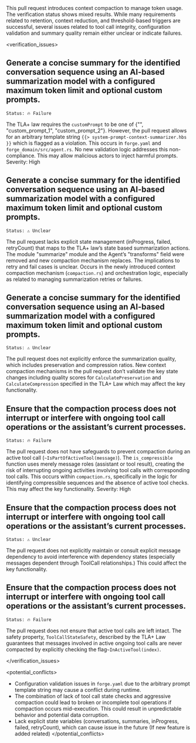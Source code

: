 <overview>
This pull request introduces context compaction to manage token usage. The verification status shows mixed results. While many requirements related to retention, context reduction, and threshold-based triggers are successful, several issues related to tool call integrity, configuration validation and summary quality remain either unclear or indicate failures.
</overview>

<verification_issues>

## Generate a concise summary for the identified conversation sequence using an AI-based summarization model with a configured maximum token limit and optional custom prompts.
```
Status: 🔥 Failure
```
The TLA+ law requires the `customPrompt` to be one of {"", "custom_prompt_1", "custom_prompt_2"}.  However, the pull request allows for an arbitrary template string `{{> system-prompt-context-summarizer.hbs }}` which is flagged as a violation. This occurs in `forge.yaml` and `forge_domain/src/agent.rs`. No new validation logic addresses this non-compliance.
This may allow malicious actors to inject harmful prompts. 
Severity: High

## Generate a concise summary for the identified conversation sequence using an AI-based summarization model with a configured maximum token limit and optional custom prompts.
```
Status: ⚠️ Unclear
```
The pull request lacks explicit state management (inProgress, failed, retryCount) that maps to the TLA+ law’s state based summarization actions.  The module "summarize" module and  the Agent’s "transforms" field were removed and new compaction mechanism replaces. The implications to retry and fail cases is unclear. Occurs in the newly introduced context compaction mechanism (`compaction.rs`) and orchestration logic, especially as related to managing summarization retries or failures.

## Generate a concise summary for the identified conversation sequence using an AI-based summarization model with a configured maximum token limit and optional custom prompts.
```
Status: ⚠️ Unclear
```
The pull request does not explicitly enforce the summarization quality, which includes preservation and compression ratios. New context compaction mechanisms in the pull request don’t validate the key state changes including quality scores for `CalculatePreservation` and `CalculateCompression` specified in the TLA+ Law which may affect the key functionality.

## Ensure that the compaction process does not interrupt or interfere with ongoing tool call operations or the assistant’s current processes.
```
Status: 🔥 Failure
```
The pull request does not have safeguards to prevent compaction during an active tool call (`~IsPartOfActiveTool(message)`).  The `is_compressible` function uses merely message roles (assistant or tool result), creating the risk of interrupting ongoing activities involving tool calls with corresponding tool calls. This occurs within `compaction.rs`, specifically in the logic for identifying compressible sequences and the absence of active tool checks. This may affect the key functionality.
Severity: High

## Ensure that the compaction process does not interrupt or interfere with ongoing tool call operations or the assistant’s current processes.
```
Status: ⚠️ Unclear
```
The pull request does not explicitly maintain or consult explicit message dependency to avoid interference with dependency states (especially messages dependent through ToolCall relationships.) This could affect the key functionality.

## Ensure that the compaction process does not interrupt or interfere with ongoing tool call operations or the assistant’s current processes.
```
Status: 🔥 Failure
```
The pull request does not ensure that active tool calls are left intact. The safety property, `ToolCallStateSafety`, described by the TLA+ Law guarantees that messages involved in active ongoing tool calls are never compacted by explicitly checking the flag`~InActiveTool(index)`.

</verification_issues>

<potential_conflicts>
- Configuration validation issues in `forge.yaml` due to the arbitrary prompt template string may cause a conflict during runtime.
- The combination of lack of tool call state checks and aggressive compaction could lead to broken or incomplete tool operations if compaction occurs mid-execution. This could result in unpredictable behavior and potential data corruption.
- Lack explicit state variables (conversations, summaries, inProgress, failed, retryCount), which can cause issue in the future (If new feature is added related)
</potential_conflicts>